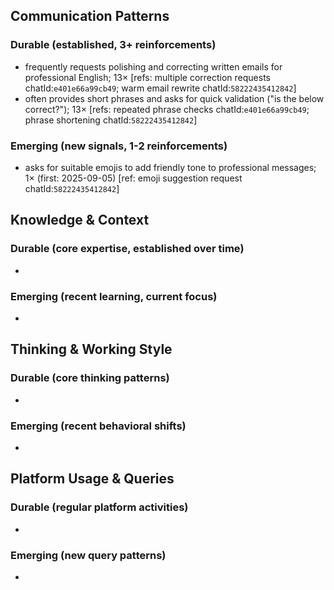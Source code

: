 ## Communication Patterns
### Durable (established, 3+ reinforcements)
- frequently requests polishing and correcting written emails for professional English; 13× [refs: multiple correction requests chatId:`e401e66a99cb49`; warm email rewrite chatId:`58222435412842`]
- often provides short phrases and asks for quick validation ("is the below correct?"); 13× [refs: repeated phrase checks chatId:`e401e66a99cb49`; phrase shortening chatId:`58222435412842`]

### Emerging (new signals, 1-2 reinforcements)
- asks for suitable emojis to add friendly tone to professional messages; 1× (first: 2025-09-05) [ref: emoji suggestion request chatId:`58222435412842`]

## Knowledge & Context
### Durable (core expertise, established over time)
- 

### Emerging (recent learning, current focus)
- 

## Thinking & Working Style
### Durable (core thinking patterns)
- 

### Emerging (recent behavioral shifts)
- 

## Platform Usage & Queries
### Durable (regular platform activities)
- 

### Emerging (new query patterns)
- 